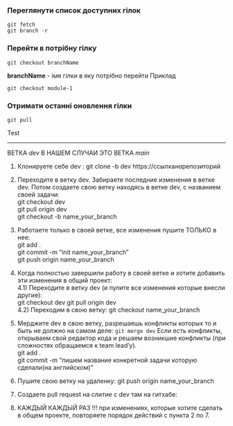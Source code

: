 ### Переглянути список доступних гілок

```
git fetch
git branch -r
```

### Перейти в потрібну гілку

```
git checkout branchName
```

**branchName** - імя гілки в яку потрібно перейти Приклад

```
git checkout module-1
```

### Отримати останні оновлення гілки

```
git pull
```

Test

---

ВЕТКА _dev_ В НАШЕМ СЛУЧАИ ЭТО ВЕТКА _main_

1. Клонируете себе dev : git clone -b dev https://ccылка*на*репозиторий
2. Переходите в ветку dev. Забираете последние изменения в ветке dev. Потом создаете свою ветку находясь в ветке dev, с названием своей задачи:  
   git checkout dev  
   git pull origin dev  
   git checkout -b name_your_branch
3. Работаете только в своей ветке, все изменения пушите ТОЛЬКО в нее:  
   git add .  
   git commit -m “init name_your_branch”  
   git push origin name_your_branch
4. Когда полностью завершили работу в своей ветке и хотите добавить эти изменения в общий проект:  
   4.1) Переходите в ветку dev (и пулите все изменения которые внесли другие):  
   git checkout dev git pull origin dev  
   4.2) Переходим в свою ветку: git checkout name_your_branch
5. Мерджите dev в свою ветку, разрешаешь конфликты которых то и быть не должно на самом деле: `git merge dev` Если есть конфликты, открываем свой редактор кода и решаем возникшие конфликты (при сложностях обращаемся к team lead’у).  
   git add .  
   git commit -m “пишем название конкретной задачи которую сделали(на английском)”
6. Пушите свою ветку на удаленку: git push origin name_your_branch
7. Создаете pull request на слитие с dev там на гитхабе:

8. КАЖДЫЙ КАЖДЫЙ РАЗ !!! при изменениях, которые хотите сделать в общем проекте, повторяете порядок действий с пункта 2 по 7.
